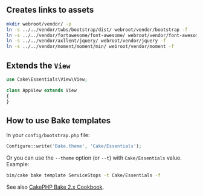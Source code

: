 ## Creates links to assets
```bash
mkdir webroot/vendor/ -p
ln -s ../../vendor/twbs/bootstrap/dist/ webroot/vendor/bootstrap -f
ln -s ../../vendor/fortawesome/font-awesome/ webroot/vendor/font-awesome -f
ln -s ../../vendor/axllent/jquery/ webroot/vendor/jquery -f
ln -s ../../vendor/moment/moment/min/ webroot/vendor/moment -f
```

## Extends the `View`
```php
use Cake\Essentials\View\View;

class AppView extends View
{
}
```

## How to use Bake templates
In your `config/bootstrap.php` file:
```php
Configure::write('Bake.theme', 'Cake/Essentials');
```

Or you can use the `--theme` option (or `--t`) with `Cake/Essentials` value.  
Example:
```bash
bin/cake bake template ServiceStops -t Cake/Essentials -f
```

See also [CakePHP Bake 2.x Cookbook](https://book.cakephp.org/bake/2/en/development.html#creating-a-bake-theme).
